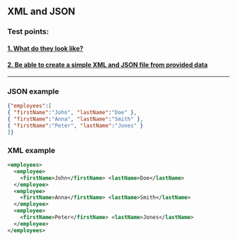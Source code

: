 ## XML and JSON

### Test points:
#### [1. What do they look like?](#look)

#### [2. Be able to create a simple XML and JSON file from provided data](#syntx)
---
### JSON example
```json
{"employees":[
{ "firstName":"John", "lastName":"Doe" },
{ "firstName":"Anna", "lastName":"Smith" },
{ "firstName":"Peter", "lastName":"Jones" }
]}
```
### XML example
```xml
<employees>
  <employee>
    <firstName>John</firstName> <lastName>Doe</lastName>
  </employee>
  <employee>
    <firstName>Anna</firstName> <lastName>Smith</lastName>
  </employee>
  <employee>
    <firstName>Peter</firstName> <lastName>Jones</lastName>
  </employee>
</employees>
```
